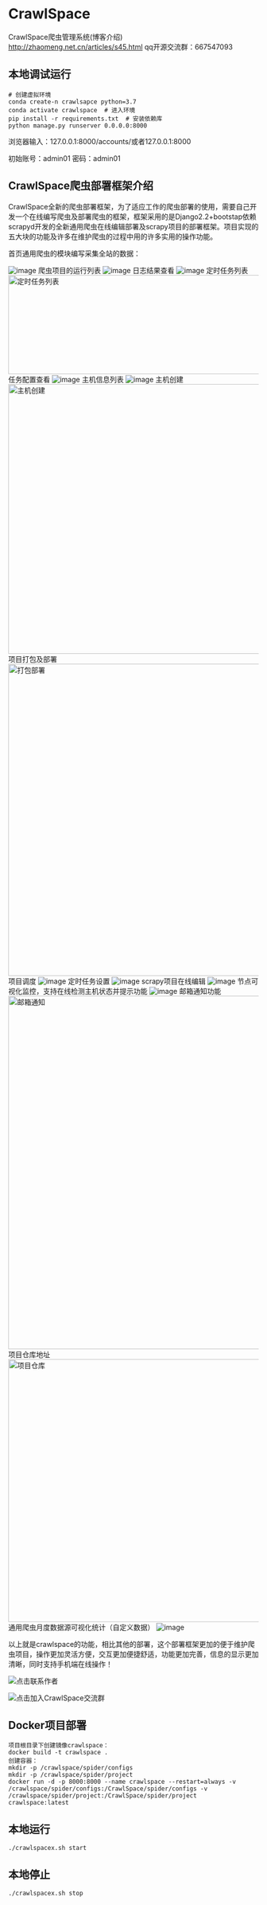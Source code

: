 # CrawlSpace
CrawlSpace爬虫管理系统(博客介绍)
http://zhaomeng.net.cn/articles/s45.html
qq开源交流群：667547093
## 本地调试运行

```
# 创建虚拟环境
conda create-n crawlsapce python=3.7
conda activate crawlspace  # 进入环境
pip install -r requirements.txt  # 安装依赖库
python manage.py runserver 0.0.0.0:8000

```
浏览器输入：127.0.0.1:8000/accounts/或者127.0.0.1:8000

初始账号：admin01 密码：admin01
## CrawlSpace爬虫部署框架介绍

CrawlSpace全新的爬虫部署框架，为了适应工作的爬虫部署的使用，需要自己开发一个在线编写爬虫及部署爬虫的框架，框架采用的是Django2.2+bootstap依赖scrapyd开发的全新通用爬虫在线编辑部署及scrapy项目的部署框架。项目实现的五大块的功能及许多在维护爬虫的过程中用的许多实用的操作功能。

首页通用爬虫的模块编写采集全站的数据：

![image](http://zhaomeng.net/media/images/2022/10/16/image-20221016172703-1.png)
爬虫项目的运行列表
![image](http://zhaomeng.net/media/images/2022/10/22/1987692026.jpg)
日志结果查看
![image](http://zhaomeng.net/media/images/2022/10/16/udfxhn.png)
定时任务列表
<img width="1553" height="199" alt="定时任务列表" src="https://github.com/user-attachments/assets/852e4008-866b-4ee7-b930-44ab7456e820" />
任务配置查看
![image](http://zhaomeng.net/media/images/2022/10/16/image-20221016174825-5.png)
主机信息列表
![image](http://zhaomeng.net/media/images/2022/10/16/image-20221016175127-6.png)
主机创建
<img width="1164" height="542" alt="主机创建" src="https://github.com/user-attachments/assets/77468b32-7937-44c7-b91b-d62c61dc65a3" />
项目打包及部署
<img width="1578" height="627" alt="打包部署" src="https://github.com/user-attachments/assets/1a0c3300-104e-4d26-96cd-5c84d0de911f" />
项目调度
![image](http://zhaomeng.net/media/images/2022/10/16/image-20221016180138-1.png)
定时任务设置
![image](http://zhaomeng.net/media/images/2022/10/16/image-20221016180306-2.png)
scrapy项目在线编辑
![image](http://zhaomeng.net/media/images/2022/10/16/image-20221016180529-3.png)
节点可视化监控，支持在线检测主机状态并提示功能
![image](http://zhaomeng.net/media/images/2024/06/06/1717667624827.jpg)
邮箱通知功能
<img width="1522" height="710" alt="邮箱通知" src="https://github.com/user-attachments/assets/2e67ae9b-3cea-45f4-b522-5ed5ca1652dd" />
项目仓库地址
<img width="1146" height="528" alt="项目仓库" src="https://github.com/user-attachments/assets/c98bfda0-1954-44fb-9368-9d78eed4655d" />
通用爬虫月度数据源可视化统计（自定义数据）
![image](http://zhaomeng.net/media/images/2024/06/06/1717667809510.png)

以上就是crawlspace的功能，相比其他的部署，这个部署框架更加的便于维护爬虫项目，操作更加灵活方便，交互更加便捷舒适，功能更加完善，信息的显示更加清晰，同时支持手机端在线操作！

![点击联系作者](https://github.com/user-attachments/assets/3d824ba7-89b3-407b-ae74-a3822f670b85)

![点击加入CrawlSpace交流群](https://github.com/user-attachments/assets/921aa816-412e-41ba-bee7-f5d71bf3fafa)

## Docker项目部署

```
项目根目录下创建镜像crawlspace：
docker build -t crawlspace .
创建容器：
mkdir -p /crawlspace/spider/configs
mkdir -p /crawlspace/spider/project
docker run -d -p 8000:8000 --name crawlspace --restart=always -v /crawlspace/spider/configs:/CrawlSpace/spider/configs -v /crawlspace/spider/project:/CrawlSpace/spider/project crawlspace:latest

```


## 本地运行
```
./crawlspacex.sh start
```
## 本地停止
```
./crawlspacex.sh stop
```
